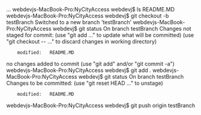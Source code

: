 ...
webdevjs-MacBook-Pro:NyCityAccess webdevj$ ls
README.MD
webdevjs-MacBook-Pro:NyCityAccess webdevj$ git checkout -b testBranch
Switched to a new branch 'testBranch'
webdevjs-MacBook-Pro:NyCityAccess webdevj$ git status
On branch testBranch
Changes not staged for commit:
  (use "git add <file>..." to update what will be committed)
  (use "git checkout -- <file>..." to discard changes in working directory)

        modified:   README.MD

no changes added to commit (use "git add" and/or "git commit -a")
webdevjs-MacBook-Pro:NyCityAccess webdevj$ git add .
webdevjs-MacBook-Pro:NyCityAccess webdevj$ git status
On branch testBranch
Changes to be committed:
  (use "git reset HEAD <file>..." to unstage)

        modified:   README.MD

webdevjs-MacBook-Pro:NyCityAccess webdevj$ git push origin testBranch